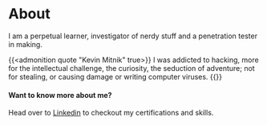 # About

I am a perpetual learner, investigator of nerdy stuff and a penetration tester in making. 


{{<admonition quote "Kevin Mitnik" true>}}
I was addicted to hacking, more for the intellectual   challenge, the curiosity, the seduction of adventure; not for stealing, or causing damage or writing computer viruses.
{{</admonition>}}

#### Want to know more about me?
Head over to [Linkedin](https://linkedin.com/in/ybtyagi) to checkout my certifications and skills.

